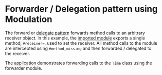 # Forwarder / Delegation pattern using Modulation

The forward or
[delegate pattern](http://radar.oreilly.com/2014/02/delegation-patterns-in-ruby.html)
forwards method calls to an arbitrary receiver object. In this example, the
[imported module](forwarder.rb) exports a single method, `#receiver=`, used to
set the receiver. All method calls to the module are intercepted using
`#method_missing` and then forwarded / delegated to the receiver.

The [application](app.rb) demonstrates forwarding calls to the `Time` class
using the forwarder module.